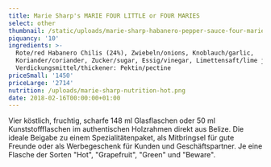```yaml
---
title: Marie Sharp's MARIE FOUR LITTLE or FOUR MARIES
select: other
thumbnail: /static/uploads/marie-sharp-habanero-pepper-sauce-four-maries.png
piquancy: '10'
ingredients: >-
  Rote/red Habanero Chilis (24%), Zwiebeln/onions, Knoblauch/garlic,
  Koriander/coriander, Zucker/sugar, Essig/vinegar, Limettensaft/lime juice,
  Verdickungsmittel/thickener: Pektin/pectine
priceSmall: '1450'
priceLarge: '2714'
nutrition: /uploads/marie-sharp-nutrition-hot.png
date: 2018-02-16T00:00:00+01:00
---
```

Vier köstlich, fruchtig, scharfe 148 ml Glasflaschen oder 50 ml Kunststoffflaschen im authentischen Holzrahmen direkt aus Belize. Die ideale Beigabe zu einem Spezialitätenpaket, als Mitbringsel für gute Freunde oder als Werbegeschenk für Kunden und Geschäftspartner. Je eine Flasche der Sorten "Hot", "Grapefruit", "Green" und "Beware".
